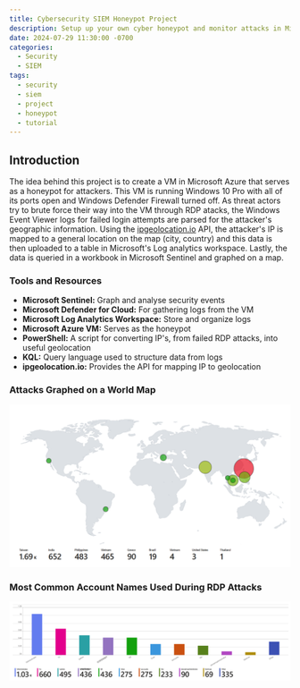 ```yaml
---
title: Cybersecurity SIEM Honeypot Project
description: Setup up your own cyber honeypot and monitor attacks in Microsoft Sentinel (SIEM) 
date: 2024-07-29 11:30:00 -0700
categories:
  - Security
  - SIEM
tags:
  - security
  - siem
  - project
  - honeypot
  - tutorial
---
```


## Introduction

The idea behind this project is to create a VM in Microsoft Azure that serves as a honeypot for attackers. This VM is running Windows 10 Pro with all of its ports open and Windows Defender Firewall turned off. As threat actors try to brute force their way into the VM through RDP atacks, the Windows Event Viewer logs for failed login attempts are parsed for the attacker's geographic information. Using the [ipgeolocation.io](https://app.ipgeolocation.io/) API, the attacker's IP is mapped to a general location on the map (city, country) and this data is then uploaded to a table in Microsoft's Log analytics workspace. Lastly, the data is queried in a workbook in Microsoft Sentinel and graphed on a map.

### Tools and Resources

- **Microsoft Sentinel:** Graph and analyse security events
- **Microsoft Defender for Cloud:** For gathering logs from the VM
- **Microsoft Log Analytics Workspace:** Store and organize logs  
- **Microsoft Azure VM:** Serves as the honeypot
- **PowerShell:** A script for converting IP's, from failed RDP attacks, into useful geolocation 
- **KQL:** Query language used to structure data from logs
- **ipgeolocation.io:** Provides the API for mapping IP to geolocation

### Attacks Graphed on a World Map

![Failed RDP Attacks Graphed](/assets/img/blog/failed_rdp_geo_graph.png)

### Most Common Account Names Used During RDP Attacks

![Failed RDP Attacks Bar Graphed](/assets/img/blog/failed_rdp_bar_graph.png)